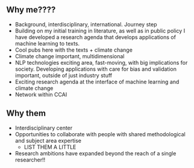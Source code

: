 ## Why me????

- Background, interdisciplinary, international. Journey step
- Building on my initial training in literature, as well as in public policy I have developed a research agenda that develops applications of machine learning to texts.
- Cool pubs here with the texts + climate change
- Climate change important, multidimensional
- NLP technologies exciting area, fast-moving, with big implications for society. Developing applications with care for bias and validation important, outside of just industry stuff
- Exciting research agenda at the interface of machine learning and climate change
- Network within CCAI



## Why them

- Interdisciplinary center
- Opportunities to collaborate with people with shared methodological and subject area expertise
  - LIST THEM A LITTLE
- Research ambitions have expanded beyond the reach of a single researcher!!
